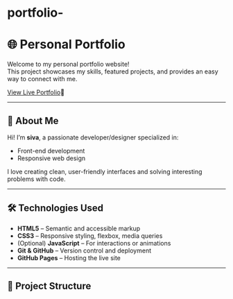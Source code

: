 # portfolio-
# 🌐 Personal Portfolio

Welcome to my personal portfolio website!  
This project showcases my skills, featured projects, and provides an easy way to connect with me.

[View Live Portfolio](https://siva-ops-coder.github.io/portfolio-/)🚀

---

## 📌 About Me

Hi! I’m **siva**, a passionate developer/designer specialized in:
- Front-end development
- Responsive web design


I love creating clean, user-friendly interfaces and solving interesting problems with code.

---

## 🛠 Technologies Used

- **HTML5** – Semantic and accessible markup
- **CSS3** – Responsive styling, flexbox, media queries
- (Optional) **JavaScript** – For interactions or animations
- **Git & GitHub** – Version control and deployment
- **GitHub Pages** – Hosting the live site

---

## 📂 Project Structure



